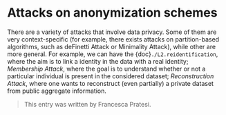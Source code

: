 # Attacks on anonymization schemes

There are a variety of attacks that involve data privacy. Some of them are very context-specific (for example, there exists attacks on partition-based algorithms, such as deFinetti Attack or Minimality Attack), while other are more general. For example, we can have the {doc}`./L2.reidentification`, where the aim is to link a identity in the data with a real identity; *Membership Attack*, where the goal is to understand whether or not a particular individual is present in the considered dataset; *Reconstruction Attack*, where one wants to reconstruct (even partially) a private dataset from public aggregate information.

<!--There are a variety of attacks that involve data privacy. Some of them are very context-specific (for example, there exists attacks on partition-based algorithms, such as deFinetti Attack or Minimality Attack), while other are more general. For example, we can have the {doc}`./L2.reidentification`, where the aim is to link a identity in the data with a real identity; {doc}`L2.membership`, where the goal is to understand whether or not a particular individual is present in the considered dataset; {doc}`L2.reconstruction`, where one wants to reconstruct (even partially) a private dataset from public aggregate information.-->

> This entry was written by Francesca Pratesi.
